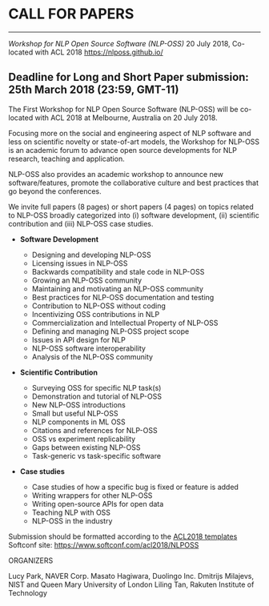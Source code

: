 CALL FOR PAPERS
====

--------------------------------------------------------------------------------
*Workshop for NLP Open Source Software (NLP-OSS)*
20 July 2018, Co-located with ACL 2018
https://nlposs.github.io/

Deadline for Long and Short Paper submission: 25th March 2018 
(23:59, GMT-11)
---------------------------------------------------------------------------------

The First Workshop for NLP Open Source Software (NLP-OSS) will be co-located 
with ACL 2018 at Melbourne, Australia on 20 July 2018. 

Focusing more on the social and engineering aspect of NLP software 
and less on scientific novelty or state-of-art models, the Workshop for NLP-OSS 
is an academic forum to advance open source developments for NLP research, 
teaching and application.

NLP-OSS also provides an academic workshop to announce new software/features, 
promote the collaborative culture and best practices that go beyond the conferences.

We invite full papers (8 pages) or short papers (4 pages) on topics related to 
NLP-OSS broadly categorized into (i) software development, (ii) scientific 
contribution and (iii) NLP-OSS case studies.

 - **Software Development**
   - Designing and developing NLP-OSS
   - Licensing issues in NLP-OSS
   - Backwards compatibility and stale code in NLP-OSS
   - Growing an NLP-OSS community
   - Maintaining and motivating an NLP-OSS community
   - Best practices for NLP-OSS documentation and testing
   - Contribution to NLP-OSS without coding
   - Incentivizing OSS contributions in NLP
   - Commercialization and Intellectual Property of NLP-OSS
   - Defining and managing NLP-OSS project scope
   - Issues in API design for NLP
   - NLP-OSS software interoperability
   - Analysis of the NLP-OSS community

 - **Scientific Contribution**
   - Surveying OSS for specific NLP task(s)
   - Demonstration and tutorial of NLP-OSS
   - New NLP-OSS introductions
   - Small but useful NLP-OSS
   - NLP components in ML OSS
   - Citations and references for NLP-OSS
   - OSS vs experiment replicability
   - Gaps between existing NLP-OSS
   - Task-generic vs task-specific software

 - **Case studies**
   - Case studies of how a specific bug is fixed or feature is added
   - Writing wrappers for other NLP-OSS
   - Writing open-source APIs for open data
   - Teaching NLP with OSS
   - NLP-OSS in the industry

Submission should be formatted according to the [ACL2018 templates](http://acl2018.org/call-for-papers/)
Softconf site: https://www.softconf.com/acl2018/NLPOSS

ORGANIZERS

Lucy Park, NAVER Corp.
Masato Hagiwara, Duolingo Inc.
Dmitrijs Milajevs, NIST and Queen Mary University of London
Liling Tan, Rakuten Institute of Technology
